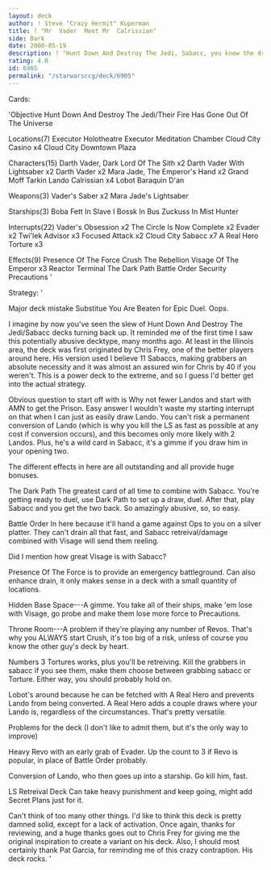 ```yaml
---
layout: deck
author: ! Steve "Crazy Hermit" Kuperman
title: ! "Mr  Vader  Meet Mr  Calrissian"
side: Dark
date: 2000-05-19
description: ! "Hunt Down And Destroy The Jedi, Sabacc, you know the drill."
rating: 4.0
id: 6905
permalink: "/starwarsccg/deck/6905"
---
```

Cards: 

'Objective
Hunt Down And Destroy The Jedi/Their Fire Has Gone Out Of The Universe

Locations(7)
Executor Holotheatre
Executor Meditation Chamber
Cloud City Casino x4
Cloud City Downtown Plaza

Characters(15)
Darth Vader, Dark Lord Of The Sith x2
Darth Vader With Lightsaber x2
Darth Vader x2
Mara Jade, The Emperor's Hand x2
Grand Moff Tarkin
Lando Calrissian x4
Lobot
Baraquin D'an

Weapons(3)
Vader's Saber x2
Mara Jade's Lightsaber

Starships(3)
Boba Fett In Slave I
Bossk In Bus
Zuckuss In Mist Hunter

Interrupts(22)
Vader's Obsession x2
The Circle Is Now Complete x2
Evader x2
Twi'lek Advisor x3
Focused Attack x2
Cloud City Sabacc x7
A Real Hero
Torture x3

Effects(9)
Presence Of The Force
Crush The Rebellion
Visage Of The Emperor x3
Reactor Terminal
The Dark Path
Battle Order
Security Precautions '

Strategy: '

Major deck mistake Substitue You Are Beaten for Epic Duel. Oops.



I imagine by now you've seen the slew of Hunt Down And Destroy The Jedi/Sabacc decks turning back up. It reminded me of the first time I saw this potentially abusive decktype, many months ago. At least in the Illinois area, the deck was first originated by Chris Frey, one of the better players around here. His version used I believe 11 Sabaccs, making grabbers an absolute necessity and it was almost an assured win for Chris by 40 if you weren't. This is a power deck to the extreme, and so I guess I'd better get into the actual strategy.

Obvious question to start off with is Why not fewer Landos and start with AMN to get the Prison. Easy answer I wouldn't waste my starting interrupt on that when I can just as easily draw Lando. You can't risk a permanent conversion of Lando (which is why you kill the LS as fast as possible at any cost if conversion occurs), and this becomes only more likely with 2 Landos. Plus, he's a wild card in Sabacc, it's a gimme if you draw him in your opening two.

The different effects in here are all outstanding and all provide huge bonuses.

The Dark Path The greatest card of all time to combine with Sabacc. You're getting ready to duel, use Dark Path to set up a draw, duel. After that, play Sabacc and you get the two back. So amazingly abusive, so, so easy.

Battle Order In here because it'll hand a game against Ops to you on a silver platter. They can't drain all that fast, and Sabacc retreival/damage combined with Visage will send them reeling.

Did I mention how great Visage is with Sabacc?

Presence Of The Force is to provide an emergency battleground. Can also enhance drain, it only makes sense in a deck with a small quantity of locations.

Hidden Base Space---A gimme. You take all of their ships, make 'em lose with Visage, go probe and make them lose more force to Precautions.

Throne Room---A problem if they're playing any number of Revos. That's why you ALWAYS start Crush, it's too big of a risk, unless of course you know the other guy's deck by heart.

Numbers 3 Tortures works, plus you'll be retreiving. Kill the grabbers in sabacc if you see them, make them choose between grabbing sabacc or Torture. Either way, you should probably hold on.

Lobot's around because he can be fetched with A Real Hero and prevents Lando from being converted. A Real Hero adds a couple draws where your Lando is, regardless of the circumstances. That's pretty versatile.

Problems for the deck (I don't like to admit them, but it's the only way to improve)

Heavy Revo with an early grab of Evader. Up the count to 3 if Revo is popular, in place of Battle Order probably.

Conversion of Lando, who then goes up into a starship. Go kill him, fast.

LS Retreival Deck Can take heavy punishment and keep going, might add Secret Plans just for it.

Can't think of too many other things. I'd like to think this deck is pretty damned solid, except for a lack of activation. Once again, thanks for reviewing, and a huge thanks goes out to Chris Frey for giving me the original inspiration to create a variant on his deck.  Also, I should most certainly thank Pat Garcia, for reminding me of this crazy contraption. His deck rocks. '
